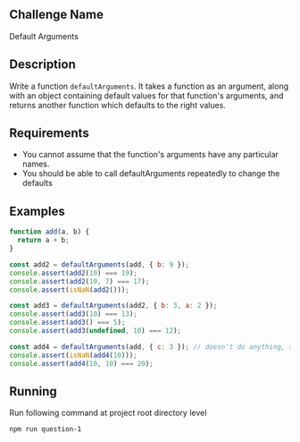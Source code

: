 ## Challenge Name

Default Arguments

## Description

Write a function `defaultArguments`. It takes a function as an argument, along with an object containing default values for that function's arguments, and returns another function which defaults to the right values.

## Requirements

- You cannot assume that the function's arguments have any particular names.
- You should be able to call defaultArguments repeatedly to change the defaults

## Examples

```javascript
function add(a, b) {
  return a + b;
}

const add2 = defaultArguments(add, { b: 9 });
console.assert(add2(10) === 19);
console.assert(add2(10, 7) === 17);
console.assert(isNaN(add2()));

const add3 = defaultArguments(add2, { b: 3, a: 2 });
console.assert(add3(10) === 13);
console.assert(add3() === 5);
console.assert(add3(undefined, 10) === 12);

const add4 = defaultArguments(add, { c: 3 }); // doesn't do anything, since c isn't an argument
console.assert(isNaN(add4(10)));
console.assert(add4(10, 10) === 20);
```

## Running

Run following command at project root directory level

    npm run question-1
